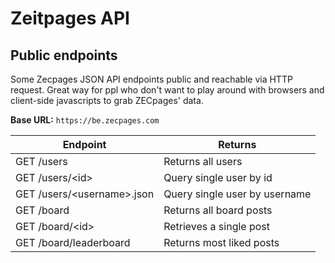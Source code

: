 # Zeitpages API
 
## Public endpoints

Some Zecpages JSON API endpoints public and reachable via HTTP request. Great way for ppl who don't want to play around with browsers and client-side javascripts to grab ZECpages' data.

**Base URL:** `https://be.zecpages.com`

| Endpoint      | Returns |
| ----------- | ----------- |
| GET /users      | Returns all users |
| GET /users/\<id\>      | Query single user by id |
| GET /users/\<username\>.json   | Query single user by username  | 
| GET /board      | Returns all board posts |
| GET /board/\<id\>      | Retrieves a single post |
| GET /board/leaderboard      | Returns most liked posts |

